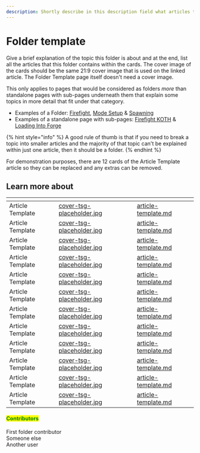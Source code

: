 ```yaml
---
description: Shortly describe in this description field what articles this folder is about.
---
```


# Folder template

Give a brief explanation of the topic this folder is about and at the end, list all the articles that this folder contains within the cards. The cover image of the cards should be the same 21:9 cover image that is used on the linked article. The Folder Template page itself doesn't need a cover image.

This only applies to pages that would be considered as folders _more_ than standalone pages with sub-pages underneath them that explain some topics in more detail that fit under that category.

* Examples of a Folder: [Firefight](../../../forge/modes/firefight/), [Mode Setup](../../../forge/standards/mode-setup/) & [Spawning](../../../forge/spawning/)
* Examples of a standalone page with sub-pages: [Firefight KOTH](../../../forge/modes/firefight/firefight-koth/) & [Loading Into Forge](../../../forge/forge-basics-and-ui/loading-into-forge/)

{% hint style="info" %}
A good rule of thumb is that if you need to break a topic into smaller articles and the majority of that topic can't be explained within just one article, then it should be a folder.
{% endhint %}

For demonstration purposes, there are 12 cards of the Article Template article so they can be replaced and any extras can be removed.

## Learn more about

<table data-view="cards"><thead><tr><th></th><th data-hidden data-card-cover data-type="files"></th><th data-hidden data-card-target data-type="content-ref"></th></tr></thead><tbody><tr><td>Article Template</td><td><a href="../../../.gitbook/assets/cover-tsg-placeholder.jpg">cover-tsg-placeholder.jpg</a></td><td><a href="article-template.md">article-template.md</a></td></tr><tr><td>Article Template</td><td><a href="../../../.gitbook/assets/cover-tsg-placeholder.jpg">cover-tsg-placeholder.jpg</a></td><td><a href="article-template.md">article-template.md</a></td></tr><tr><td>Article Template</td><td><a href="../../../.gitbook/assets/cover-tsg-placeholder.jpg">cover-tsg-placeholder.jpg</a></td><td><a href="article-template.md">article-template.md</a></td></tr><tr><td>Article Template</td><td><a href="../../../.gitbook/assets/cover-tsg-placeholder.jpg">cover-tsg-placeholder.jpg</a></td><td><a href="article-template.md">article-template.md</a></td></tr><tr><td>Article Template</td><td><a href="../../../.gitbook/assets/cover-tsg-placeholder.jpg">cover-tsg-placeholder.jpg</a></td><td><a href="article-template.md">article-template.md</a></td></tr><tr><td>Article Template</td><td><a href="../../../.gitbook/assets/cover-tsg-placeholder.jpg">cover-tsg-placeholder.jpg</a></td><td><a href="article-template.md">article-template.md</a></td></tr><tr><td>Article Template</td><td><a href="../../../.gitbook/assets/cover-tsg-placeholder.jpg">cover-tsg-placeholder.jpg</a></td><td><a href="article-template.md">article-template.md</a></td></tr><tr><td>Article Template</td><td><a href="../../../.gitbook/assets/cover-tsg-placeholder.jpg">cover-tsg-placeholder.jpg</a></td><td><a href="article-template.md">article-template.md</a></td></tr><tr><td>Article Template</td><td><a href="../../../.gitbook/assets/cover-tsg-placeholder.jpg">cover-tsg-placeholder.jpg</a></td><td><a href="article-template.md">article-template.md</a></td></tr><tr><td>Article Template</td><td><a href="../../../.gitbook/assets/cover-tsg-placeholder.jpg">cover-tsg-placeholder.jpg</a></td><td><a href="article-template.md">article-template.md</a></td></tr><tr><td>Article Template</td><td><a href="../../../.gitbook/assets/cover-tsg-placeholder.jpg">cover-tsg-placeholder.jpg</a></td><td><a href="article-template.md">article-template.md</a></td></tr><tr><td>Article Template</td><td><a href="../../../.gitbook/assets/cover-tsg-placeholder.jpg">cover-tsg-placeholder.jpg</a></td><td><a href="article-template.md">article-template.md</a></td></tr></tbody></table>



#### <mark style="color:green;">Contributors</mark>

First folder contributor\
Someone else\
Another user
